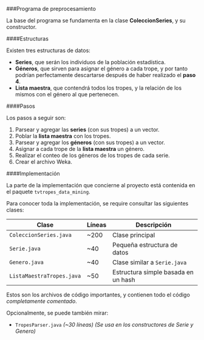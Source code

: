 ###Programa de preprocesamiento

La base del programa se fundamenta en la clase **ColeccionSeries**, y su constructor.

####Estructuras

Existen tres estructuras de datos:
* **Series**, que serán los individuos de la población estadística.
* **Géneros**, que sirven para asignar el género a cada trope, y por tanto podrían perfectamente descartarse después de haber realizado el **paso 4**.
* **Lista maestra**, que contendrá todos los tropes, y la relación de los mismos con el género al que pertenecen.

####Pasos

Los pasos a seguir son:

1. Parsear y agregar las **series** (con sus tropes) a un vector.
2. Poblar la **lista maestra** con los tropes.
3. Parsear y agregar los **géneros** (con sus tropes) a un vector.
4. Asignar a cada trope de la **lista maestra** un género.
5. Realizar el conteo de los géneros de los tropes de cada serie.
6. Crear el archivo Weka.

####Implementación

La parte de la implementación que concierne al proyecto está contenida en el paquete `tvtropes_data_mining`.

Para conocer toda la implementación, se require consultar las siguientes clases:

Clase | Líneas | Descripción
-|-|-
`ColeccionSeries.java` | ~200 | Clase principal
`Serie.java` | ~40 | Pequeña estructura de datos
`Genero.java` | ~40 | Clase similar a `Serie.java`
`ListaMaestraTropes.java` | ~50 | Estructura simple basada en un hash


Estos son los archivos de código importantes, y contienen todo el código *completamente comentado*.

Opcionalmente, se puede también mirar:
* `TropesParser.java` *(~30 líneas) (Se usa en los constructores de Serie y Genero)*
